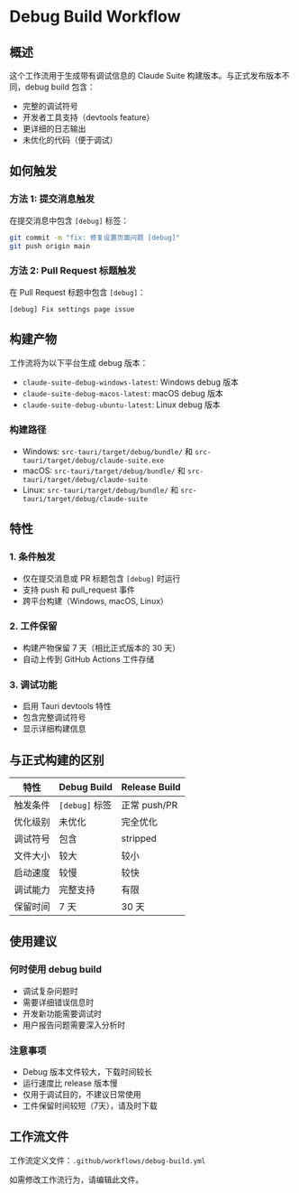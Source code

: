 # Debug Build Workflow

## 概述

这个工作流用于生成带有调试信息的 Claude Suite 构建版本。与正式发布版本不同，debug build 包含：

- 完整的调试符号
- 开发者工具支持（devtools feature）
- 更详细的日志输出
- 未优化的代码（便于调试）

## 如何触发

### 方法 1: 提交消息触发
在提交消息中包含 `[debug]` 标签：

```bash
git commit -m "fix: 修复设置页面问题 [debug]"
git push origin main
```

### 方法 2: Pull Request 标题触发
在 Pull Request 标题中包含 `[debug]`：

```
[debug] Fix settings page issue
```

## 构建产物

工作流将为以下平台生成 debug 版本：
- `claude-suite-debug-windows-latest`: Windows debug 版本
- `claude-suite-debug-macos-latest`: macOS debug 版本  
- `claude-suite-debug-ubuntu-latest`: Linux debug 版本

### 构建路径
- Windows: `src-tauri/target/debug/bundle/` 和 `src-tauri/target/debug/claude-suite.exe`
- macOS: `src-tauri/target/debug/bundle/` 和 `src-tauri/target/debug/claude-suite`
- Linux: `src-tauri/target/debug/bundle/` 和 `src-tauri/target/debug/claude-suite`

## 特性

### 1. 条件触发
- 仅在提交消息或 PR 标题包含 `[debug]` 时运行
- 支持 push 和 pull_request 事件
- 跨平台构建（Windows, macOS, Linux）

### 2. 工件保留
- 构建产物保留 7 天（相比正式版本的 30 天）
- 自动上传到 GitHub Actions 工件存储

### 3. 调试功能
- 启用 Tauri devtools 特性
- 包含完整调试符号
- 显示详细构建信息

## 与正式构建的区别

| 特性 | Debug Build | Release Build |
|------|-------------|---------------|
| 触发条件 | `[debug]` 标签 | 正常 push/PR |
| 优化级别 | 未优化 | 完全优化 |
| 调试符号 | 包含 | stripped |
| 文件大小 | 较大 | 较小 |
| 启动速度 | 较慢 | 较快 |
| 调试能力 | 完整支持 | 有限 |
| 保留时间 | 7 天 | 30 天 |

## 使用建议

### 何时使用 debug build
- 调试复杂问题时
- 需要详细错误信息时
- 开发新功能需要调试时
- 用户报告问题需要深入分析时

### 注意事项
- Debug 版本文件较大，下载时间较长
- 运行速度比 release 版本慢
- 仅用于调试目的，不建议日常使用
- 工件保留时间较短（7天），请及时下载

## 工作流文件

工作流定义文件：`.github/workflows/debug-build.yml`

如需修改工作流行为，请编辑此文件。